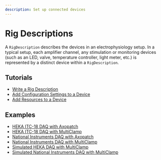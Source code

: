 ```yaml
---
description: Set up connected devices
---
```


# Rig Descriptions

A `RigDescription` describes the devices in an electrophysiology setup. In a typical setup, each amplifier channel, any stimulation or monitoring devices (such as an LED, valve, temperature controller, light meter, etc.) is represented by a distinct device within a `RigDescription`.

## Tutorials
<ul class="list-unstyled">
<li><a href="Write-a-Rig-Description.md">Write a Rig Description</a></li>
<li><a href="Add-Configuration-Settings-to-a-Device.md">Add Configuration Settings to a Device</a></li>
<li><a href="Add-Resources-to-a-Device.md">Add Resources to a Device</a></li>
</ul>

## Examples
<ul class="list-unstyled">
<li><a href="https://github.com/Symphony-DAS/symphony-matlab/blob/master/src/main/resources/examples/%2Bio/%2Bgithub/%2Bsymphony_das/%2Brigs/HekaDaqWithAxopatch.m">HEKA ITC-18 DAQ with Axopatch</a></li>
<li><a href="https://github.com/Symphony-DAS/symphony-matlab/blob/master/src/main/resources/examples/%2Bio/%2Bgithub/%2Bsymphony_das/%2Brigs/HekaDaqWithMultiClamp.m">HEKA ITC-18 DAQ with MultiClamp</a></li>
<li><a href="https://github.com/Symphony-DAS/symphony-matlab/blob/master/src/main/resources/examples/%2Bio/%2Bgithub/%2Bsymphony_das/%2Brigs/NiDaqWithAxopatch.m">National Instruments DAQ with Axopatch</a></li>
<li><a href="https://github.com/Symphony-DAS/symphony-matlab/blob/master/src/main/resources/examples/%2Bio/%2Bgithub/%2Bsymphony_das/%2Brigs/NiDaqWithMultiClamp.m">National Instruments DAQ with MultiClamp</a></li>
<li><a href="https://github.com/Symphony-DAS/symphony-matlab/blob/master/src/main/resources/examples/%2Bio/%2Bgithub/%2Bsymphony_das/%2Brigs/SimulatedHekaDaqWithMultiClamp.m">Simulated HEKA DAQ with MultiClamp</a></li>
<li><a href="https://github.com/Symphony-DAS/symphony-matlab/blob/master/src/main/resources/examples/%2Bio/%2Bgithub/%2Bsymphony_das/%2Brigs/SimulatedNiDaqWithMultiClamp.m">Simulated National Instruments DAQ with MultiClamp</a></li>
</ul>
